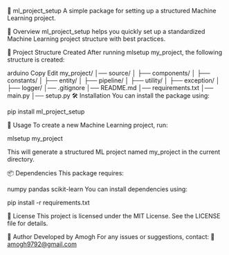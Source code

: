 🚀 ml_project_setup
A simple package for setting up a structured Machine Learning project.

📖 Overview
ml_project_setup helps you quickly set up a standardized Machine Learning project structure with best practices.

📂 Project Structure Created
After running mlsetup my_project, the following structure is created:

arduino
Copy
Edit
my_project/
│── source/
│   ├── components/
│   ├── constants/
│   ├── entity/
│   ├── pipeline/
│   ├── utility/
│   ├── exception/
│   ├── logger/
│── .gitignore
│── README.md
│── requirements.txt
│── main.py
│── setup.py
🛠 Installation
You can install the package using:

pip install ml_project_setup

🚀 Usage
To create a new Machine Learning project, run:

mlsetup my_project

This will generate a structured ML project named my_project in the current directory.

📦 Dependencies This package requires:

numpy
pandas
scikit-learn
You can install dependencies using:

pip install -r requirements.txt

📝 License
This project is licensed under the MIT License. See the LICENSE file for details.

👤 Author
Developed by Amogh
For any issues or suggestions, contact: 📧 amogh9792@gmail.com

